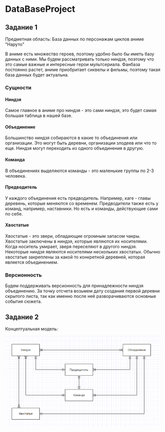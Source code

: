 # DataBaseProject

## Задание 1

Предметная область: База данных по персонажам циклов аниме "Наруто"

В аниме есть множество героев, поэтому удобно было бы иметь базу данных с ними. 
Мы будем рассматривать только ниндзя, поэтому что это самые важные и интересные герои мультсериала.
Фанбаза постоянно растет, аниме приобритает сиквелы и фильмы, поэтому такая база данных будет актуальна.

### Сущности

#### Ниндзя
Самое главное в аниме про ниндзя - это сами ниндзя, это будет самая большая таблица в нашей базе. 

#### Объединение
Большинство ниндзя собираются в какие то объединения или организации. Это могут быть деревни,
организации злодеев или что то еще. Ниндзя могут переходить из одного объединения в другую.

#### Команда
В объединениях выделяются команды - это маленькие группы по 2-3 человека.

#### Предводитель
У каждого объединения есть предводитель. Например, каге - главы деревень, которые меняются со временем.
Предводители также есть у команд, например, наставники. Но есть и команды, действующие сами по себе.

#### Хвостатые
Хвостатые - это звери, обладающие огромным запасом чакры. Хвостатые заключены в ниндзя, которые являются их носителями. 
Когда носитель умирает, зверя переселяют в другого ниндзя. Некоторые ниндзя являются носителями нескольких хвостатых.
Обычно хвостатые закреплены за какой то конкретной деревней, которая является объединением.

### Версионность

Будем поддерживать версионность для принадлежности ниндзя объединению. 
За точку отсчета возьмем дату создания первой деревни скрытого листа,
так как именно после неё разворачиваются основные события сюжета.

## Задание 2

Концептуальная модель:

![image info](./Concept_model.png)